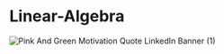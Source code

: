 # Linear-Algebra

![Pink And Green Motivation Quote LinkedIn Banner (1)](https://user-images.githubusercontent.com/75142232/156870143-fa3f03d1-d23c-469e-81a2-0d8b5983bd23.png)


